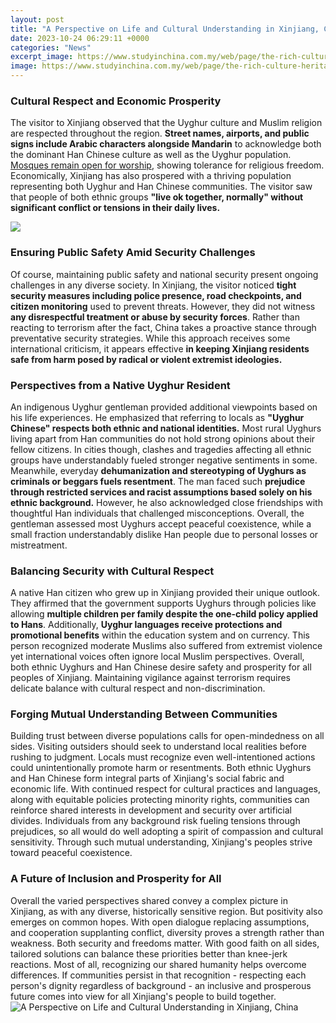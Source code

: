 ```yaml
---
layout: post
title: "A Perspective on Life and Cultural Understanding in Xinjiang, China"
date: 2023-10-24 06:29:11 +0000
categories: "News"
excerpt_image: https://www.studyinchina.com.my/web/page/the-rich-culture-heritage-of-xinjiang/uploads/Xinjiang/Heritage/h2.jpg
image: https://www.studyinchina.com.my/web/page/the-rich-culture-heritage-of-xinjiang/uploads/Xinjiang/Heritage/h2.jpg
---
```


### Cultural Respect and Economic Prosperity  
The visitor to Xinjiang observed that the Uyghur culture and Muslim religion are respected throughout the region. **Street names, airports, and public signs include Arabic characters alongside Mandarin** to acknowledge both the dominant Han Chinese culture as well as the Uyghur population. [Mosques remain open for worship](https://logurl.github.io/tags/), showing tolerance for religious freedom. Economically, Xinjiang has also prospered with a thriving population representing both Uyghur and Han Chinese communities. The visitor saw that people of both ethnic groups **"live ok together, normally" without significant conflict or tensions in their daily lives.**

![](https://www.studyinchina.com.my/web/page/the-rich-culture-heritage-of-xinjiang/uploads/Xinjiang/Heritage/h15.jpg)
### Ensuring Public Safety Amid Security Challenges  
Of course, maintaining public safety and national security present ongoing challenges in any diverse society. In Xinjiang, the visitor noticed **tight security measures including police presence, road checkpoints, and citizen monitoring** used to prevent threats. However, they did not witness **any disrespectful treatment or abuse by security forces**. Rather than reacting to terrorism after the fact, China takes a proactive stance through preventative security strategies. While this approach receives some international criticism, it appears effective **in keeping Xinjiang residents safe from harm posed by radical or violent extremist ideologies.**
### Perspectives from a Native Uyghur Resident
An indigenous Uyghur gentleman provided additional viewpoints based on his life experiences. He emphasized that referring to locals as **"Uyghur Chinese" respects both ethnic and national identities.** Most rural Uyghurs living apart from Han communities do not hold strong opinions about their fellow citizens. In cities though, clashes and tragedies affecting all ethnic groups have understandably fueled stronger negative sentiments in some. Meanwhile, everyday **dehumanization and stereotyping of Uyghurs as criminals or beggars fuels resentment**. The man faced such **prejudice through restricted services and racist assumptions based solely on his ethnic background.** However, he also acknowledged close friendships with thoughtful Han individuals that challenged misconceptions. Overall, the gentleman assessed most Uyghurs accept peaceful coexistence, while a small fraction understandably dislike Han people due to personal losses or mistreatment. 
### Balancing Security with Cultural Respect
A native Han citizen who grew up in Xinjiang provided their unique outlook. They affirmed that the government supports Uyghurs through policies like allowing **multiple children per family despite the one-child policy applied to Hans**. Additionally, **Uyghur languages receive protections and promotional benefits** within the education system and on currency. This person recognized moderate Muslims also suffered from extremist violence yet international voices often ignore local Muslim perspectives. Overall, both ethnic Uyghurs and Han Chinese desire safety and prosperity for all peoples of Xinjiang. Maintaining vigilance against terrorism requires delicate balance with cultural respect and non-discrimination.
### Forging Mutual Understanding Between Communities
Building trust between diverse populations calls for open-mindedness on all sides. Visiting outsiders should seek to understand local realities before rushing to judgment. Locals must recognize even well-intentioned actions could unintentionally promote harm or resentments. Both ethnic Uyghurs and Han Chinese form integral parts of Xinjiang's social fabric and economic life. With continued respect for cultural practices and languages, along with equitable policies protecting minority rights, communities can reinforce shared interests in development and security over artificial divides. Individuals from any background risk fueling tensions through prejudices, so all would do well adopting a spirit of compassion and cultural sensitivity. Through such mutual understanding, Xinjiang's peoples strive toward peaceful coexistence.
### A Future of Inclusion and Prosperity for All
Overall the varied perspectives shared convey a complex picture in Xinjiang, as with any diverse, historically sensitive region. But positivity also emerges on common hopes. With open dialogue replacing assumptions, and cooperation supplanting conflict, diversity proves a strength rather than weakness. Both security and freedoms matter. With good faith on all sides, tailored solutions can balance these priorities better than knee-jerk reactions. Most of all, recognizing our shared humanity helps overcome differences. If communities persist in that recognition - respecting each person's dignity regardless of background - an inclusive and prosperous future comes into view for all Xinjiang's people to build together.
![A Perspective on Life and Cultural Understanding in Xinjiang, China](https://www.studyinchina.com.my/web/page/the-rich-culture-heritage-of-xinjiang/uploads/Xinjiang/Heritage/h2.jpg)